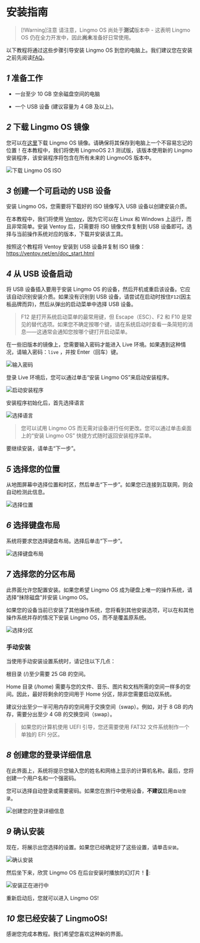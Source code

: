 # 安装指南

> [!Warning]注意
> 请注意，Lingmo OS 尚处于**测试**版本中 - 这表明 Lingmo OS 仍在全力开发中，因此**尚未**准备好日常使用。

以下教程将通过这些步骤引导安装 Lingmo OS 到您的电脑上。我们建议您在安装之前先阅读[FAQ](faq)。

## *1* 准备工作

- 一台至少 10 GB 空余磁盘空间的电脑

- 一个 USB 设备 (建议容量为 4 GB 及以上)。

## *2* 下载 Lingmo OS 镜像

您可以在[这里](https://lingmo.org/download)下载 Lingmo OS 镜像。请确保将其保存到电脑上一个不容易忘记的位置！在本教程中，我们将使用 LingmoOS 2.1 测试版，该版本使用新的 Lingmo 安装程序，该安装程序将包含在所有未来的 LingmoOS 版本中。

![下载 Lingmo OS ISO](../assets/installation-guide/1.webp)

## *3* 创建一个可启动的 USB 设备

安装 Lingmo OS，您需要将下载好的 ISO 镜像写入 USB 设备以创建安装介质。

在本教程中，我们将使用 [Ventoy](https://ventoy.net)，因为它可以在 Linux 和 Windows 上运行，而且非常简单。安装 Ventoy 后，只需要将 ISO 镜像文件复制到 USB 设备即可。选择与当前操作系统对应的版本，下载并安装该工具。

按照这个教程将 Ventoy 安装到 USB 设备并复制 ISO 镜像：<https://ventoy.net/en/doc_start.html>

## *4* 从 USB 设备启动

将 USB 设备插入要用于安装 Lingmo OS 的设备，然后开机或重启该设备。它应该自动识别安装介质。如果没有识别到 USB 设备，请尝试在启动时按住`F12`(因主板品牌而异)，然后从弹出的启动菜单中选择 USB 设备。

> F12 是打开系统启动菜单的最常用键，但 Escape（ESC）、F2 和 F10 是常见的替代选项。如果您不确定按哪个键，请在系统启动时查看一条简短的消息——这通常会通知您按哪个键打开启动菜单。

在一些旧版本的镜像上，您需要输入密码才能进入 Live 环境。如果遇到这种情况，请输入密码：`live` ，并按 Enter（回车）键。

![输入密码](../assets/installation-guide/2.webp)

登录 Live 环境后，您可以通过单击“安装 Lingmo OS”来启动安装程序。

![启动安装程序](../assets/installation-guide/3.webp)

安装程序初始化后，首先选择语言

![选择语言](../assets/installation-guide/4.webp)

>您可以试用 Lingmo OS 而无需对设备进行任何更改。您可以通过单击桌面上的“安装 Lingmo OS” 快捷方式随时返回安装程序菜单。

要继续安装，请单击“下一步”。

## *5* 选择您的位置

从地图屏幕中选择位置和时区，然后单击“下一步”。如果您已连接到互联网，则会自动检测此信息。

![选择位置](../assets/installation-guide/5.webp)

## *6* 选择键盘布局

系统将要求您选择键盘布局。选择后单击“下一步”。

![选择键盘布局](../assets/installation-guide/6.webp)

## *7* 选择您的分区布局

此界面允许您配置安装。如果您希望 Lingmo OS 成为硬盘上唯一的操作系统，请选择“抹除磁盘”并安装 Lingmo OS。

如果您的设备当前已安装了其他操作系统，您将看到其他安装选项，可以在和其他操作系统并存的情况下安装 Lingmo OS，而不是覆盖原系统。

![选择分区](../assets/installation-guide/7.webp)

### 手动安装

当使用手动安装设置系统时，请记住以下几点：

根目录 (/)至少需要 25 GB 的空间。

Home 目录 (/home) 需要与您的文件、音乐、图片和文档所需的空间一样多的空间。因此，最好将剩余的空间用于 Home 分区，除非您需要启动双系统。

建议分出至少一半可用内存的空间用于交换空间（swap）。例如，对于 8 GB 的内存，需要分出至少 4 GB 的交换空间（swap）。

> 如果您的计算机使用 UEFI 引导，您还需要使用 FAT32 文件系统制作一个单独的 EFI 分区。

## *8* 创建您的登录详细信息

在此界面上，系统将提示您输入您的姓名和网络上显示的计算机名称。最后，您将创建一个用户名和一个强密码。

您可以选择自动登录或需要密码。如果您在旅行中使用设备，**不建议**启用`自动登录`。

![创建您的登录详细信息](../assets/installation-guide/8.webp)

## *9* 确认安装

现在，将展示出您选择的设置。如果您已经确定好了这些设置，请单击`安装`。

![确认安装](../assets/installation-guide/9.webp)

然后坐下来，欣赏 Lingmo OS 在后台安装时播放的幻灯片！🙂:

![安装正在进行中](../assets/installation-guide/10.webp)

重新启动后，您就可以进入 Lingmo OS!

## *10* 您已经安装了 LingmoOS!

感谢您完成本教程。我们希望您喜欢这种新的界面。

